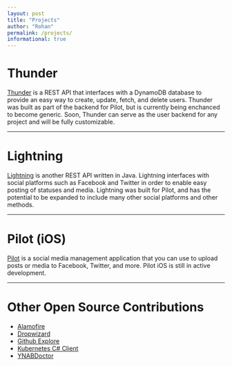 ```yaml
---
layout: post
title: "Projects"
author: "Rohan"
permalink: /projects/
informational: true
---
```


# Thunder

[Thunder](https://www.github.com/RohanNagar/thunder) is a REST API that interfaces with
a DynamoDB database to provide an easy way to create, update, fetch, and delete users.
Thunder was built as part of the backend for Pilot, but is currently being enchanced to become generic.
Soon, Thunder can serve as the user backend for any project and will be fully customizable.

<hr>

# Lightning

[Lightning](https://www.github.com/RohanNagar/lightning) is another REST API written in Java.
Lightning interfaces with social platforms such as Facebook and Twitter in order to enable easy posting of statuses and media.
Lightning was built for Pilot, and has the potential to be expanded to include many other social platforms and other methods.

<hr>

# Pilot (iOS)

[Pilot](https://www.github.com/SanctionCo/pilot-ios) is a social media management application
that you can use to upload posts or media to Facebook, Twitter, and more.
Pilot iOS is still in active development.

<hr>

# Other Open Source Contributions

- [Alamofire](https://github.com/Alamofire/Alamofire/pull/2462)
- [Dropwizard](https://github.com/dropwizard/dropwizard/pull/2367)
- [Github Explore](https://github.com/github/explore/pull/187)
- [Kubernetes C# Client](https://github.com/kubernetes-client/csharp/pull/107)
- [YNABDoctor](https://github.com/gruberb/YNABDoctor/pull/37)
